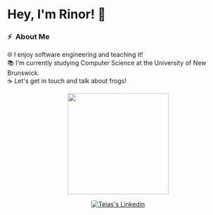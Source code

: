 # Hey, I'm Rinor! 👋

###  ⚡ &nbsp;About Me

🌐 I enjoy software engineering and teaching it!\
📚 I'm currently studying Computer Science at the University of New Brunswick.\
☕ Let's get in touch and talk about frogs!

<p align="center">
<img height="230em" src="https://github-readme-stats.vercel.app/api/top-langs/?username=twilkhoo&theme=tokyonight&hide_border=true"/>
</p>

<p align="center">
<a href="https://www.linkedin.com/in/rinorkomorani/" target="_blank"><img src="https://img.shields.io/badge/-twilkhoo-0077B5?style=for-the-badge&amp;logo=Linkedin&amp;logoColor=white&amp;link=https://linkedin.com/in/twilkhoo/" alt="Tejas's Linkedin"></a>

<div align="center">
<a href="https://github.com/twilkhoo/" target="_blank">

</a>
</div>
</p>
</div>
